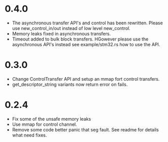 # 0.4.0

 - The asynchronous transfer API's and control has been rewritten. Please use new_control_in/out instead of low level new_control.
 - Memory leaks fixed in asynchronous transfers.
 - Timeout added to bulk block transfers. HGowever please use the asynchronous API's instead see example/stm32.rs how to use the API.

# 0.3.0

 - Change ControlTransfer API and setup an mmap fort control transfers.
 - get_descriptor_string variants now return error on fails.

# 0.2.4

 - Fix some of the unsafe memory leaks
 - Use mmap for control channel.
 - Remove some code better panic that seg fault. See readme for details what need fixes.

